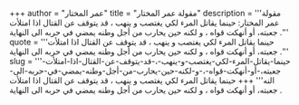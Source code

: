 +++
author = "عمر المختار"
title = "مقولة عمر المختار"
description = '''مقولة عمر المختار: حينما يقاتل المرء لكي يغتصب و ينهب ، قد يتوقف عن القتال اذا امتلأت جعبته، أو أنهكت قواه ، و لكنه حين يحارب من أجل وطنه يمضي في حربه الى النهاية .'''
quote = '''حينما يقاتل المرء لكي يغتصب و ينهب ، قد يتوقف عن القتال اذا امتلأت جعبته، أو أنهكت قواه ، و لكنه حين يحارب من أجل وطنه يمضي في حربه الى النهاية .'''
slug = '''حينما-يقاتل-المرء-لكي-يغتصب-و-ينهب-،-قد-يتوقف-عن-القتال-اذا-امتلأت-جعبته،-أو-أنهكت-قواه-،-و-لكنه-حين-يحارب-من-أجل-وطنه-يمضي-في-حربه-الى-النه'''
+++
حينما يقاتل المرء لكي يغتصب و ينهب ، قد يتوقف عن القتال اذا امتلأت جعبته، أو أنهكت قواه ، و لكنه حين يحارب من أجل وطنه يمضي في حربه الى النهاية .
